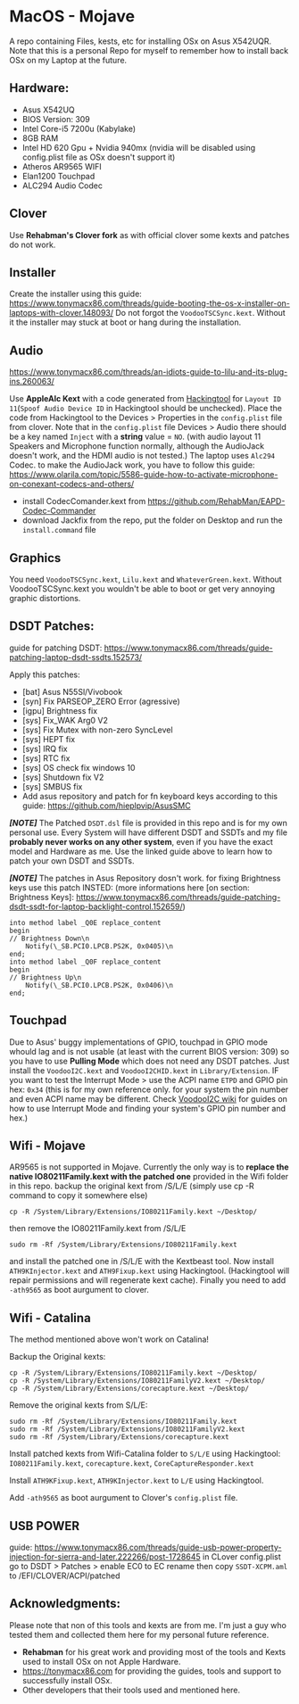 
# MacOS - Mojave
A repo containing Files, kests, etc for installing OSx on  Asus X542UQR.
Note that this is a personal Repo for myself to remember how to install back OSx on my Laptop at the future.

## Hardware:
- Asus X542UQ
- BIOS Version: 309
- Intel Core-i5 7200u (Kabylake)
- 8GB RAM
- Intel HD 620 Gpu + Nvidia 940mx (nvidia will be disabled using config.plist file as OSx doesn't support it)
- Atheros AR9565 WIFI
- Elan1200 Touchpad
- ALC294 Audio Codec

## Clover

Use **Rehabman's Clover fork** as with official clover some kexts and patches do not work.

## Installer
Create the installer using this guide:
https://www.tonymacx86.com/threads/guide-booting-the-os-x-installer-on-laptops-with-clover.148093/
Do not forgot the `VoodooTSCSync.kext`. Without it the installer may stuck at boot or hang during the installation.


## Audio
https://www.tonymacx86.com/threads/an-idiots-guide-to-lilu-and-its-plug-ins.260063/

Use **AppleAlc Kext** with a code generated from [Hackingtool](https://www.tonymacx86.com/threads/an-idiots-guide-to-lilu-and-its-plug-ins.260063/#Hacktool) for `Layout ID 11`(`Spoof Audio Device ID` in Hackingtool should be unchecked). Place the code from Hackingtool to the Devices > Properties in the `config.plist` file from clover. Note that in the `config.plist` file Devices > Audio there should be a key named `Inject` with a **string** value = `NO`.
(with audio layout 11 Speakers and Microphone function normally, although the AudioJack doesn't work, and the HDMI audio is not tested.)
The laptop uses `Alc294` Codec.
to make the AudioJack work, you have to follow this guide: https://www.olarila.com/topic/5586-guide-how-to-activate-microphone-on-conexant-codecs-and-others/
 - install CodecComander.kext from https://github.com/RehabMan/EAPD-Codec-Commander
 - download Jackfix from the repo, put the folder on Desktop and run the `install.command` file

## Graphics
You need `VoodooTSCSync.kext`, `Lilu.kext` and `WhateverGreen.kext`. Without VoodooTSCSync.kext you wouldn't be able to boot or get very annoying graphic distortions.

## DSDT Patches:
guide for patching DSDT:
https://www.tonymacx86.com/threads/guide-patching-laptop-dsdt-ssdts.152573/

Apply this patches:
 - [bat] Asus N55Sl/Vivobook
 - [syn] Fix PARSEOP_ZERO Error (agressive)
 - [igpu] Brightness fix
 - [sys] Fix_WAK Arg0 V2
 - [sys] Fix Mutex with non-zero SyncLevel
 - [sys] HEPT fix
 - [sys] IRQ fix
 - [sys] RTC fix
 - [sys] OS check fix windows 10
 - [sys] Shutdown fix V2
 - [sys] SMBUS fix
 - Add asus repository and patch for fn keyboard keys according to this guide: https://github.com/hieplpvip/AsusSMC

***[NOTE]*** The Patched `DSDT.dsl` file is provided in this repo and is for my own personal use. Every System will have different DSDT and SSDTs and my file **probably never works on any other system**, even if you have the exact model and Hardware as me. Use the linked guide above to learn how to patch your own DSDT and SSDTs.

***[NOTE]*** The patches in Asus Repository dosn't work. for fixing Brightness keys use this patch INSTED:
(more informations here [on section: Brightness Keys]: https://www.tonymacx86.com/threads/guide-patching-dsdt-ssdt-for-laptop-backlight-control.152659/)

    into method label _Q0E replace_content
    begin
    // Brightness Down\n
        Notify(\_SB.PCI0.LPCB.PS2K, 0x0405)\n
    end;
    into method label _Q0F replace_content
    begin
    // Brightness Up\n
        Notify(\_SB.PCI0.LPCB.PS2K, 0x0406)\n
    end;

    
    
## Touchpad
Due to Asus' buggy implementations of GPIO, touchpad in GPIO mode whould lag and is not usable (at least with the current BIOS version: 309) so you have to use **Pulling Mode** which does not need any DSDT patches. Just install the `VoodooI2C.kext` and `VoodooI2CHID.kext` in `Library/Extension`.
IF you want to test the Interrupt Mode > use the ACPI name `ETPD` and GPIO pin hex: `0x34` (this is for my own reference only. for your system the pin number and even ACPI name may be different. Check [VoodooI2C wiki](https://voodooi2c.github.io/#Installation/Installation) for guides on how to use Interrupt Mode and finding your system's GPIO pin number and hex.)

## Wifi - Mojave
AR9565 is not supported in Mojave. Currently the only way is to **replace the native IO80211Family.kext with the patched one** provided in the Wifi folder in this repo. backup the original kext from /S/L/E (simply use cp -R command to copy it somewhere else)

    cp -R /System/Library/Extensions/IO80211Family.kext ~/Desktop/

then remove the IO80211Family.kext from /S/L/E

    sudo rm -Rf /System/Library/Extensions/IO80211Family.kext
    

and install the patched one in /S/L/E with the Kextbeast tool. Now install `ATH9KInjector.kext` and `ATH9Fixup.kext` using Hackingtool. (Hackingtool will repair permissions and will regenerate kext cache). Finally you need to add  `-ath9565` as boot aurgument to clover.

## Wifi - Catalina
The method mentioned above won't work on Catalina!

Backup the Original kexts:

    cp -R /System/Library/Extensions/IO80211Family.kext ~/Desktop/
    cp -R /System/Library/Extensions/IO80211FamilyV2.kext ~/Desktop/
    cp -R /System/Library/Extensions/corecapture.kext ~/Desktop/
    
Remove the original kexts from S/L/E:

    sudo rm -Rf /System/Library/Extensions/IO80211Family.kext
    sudo rm -Rf /System/Library/Extensions/IO80211FamilyV2.kext
    sudo rm -Rf /System/Library/Extensions/corecapture.kext
    
Install patched kexts from Wifi-Catalina folder to `S/L/E` using Hackingtool: `IO80211Family.kext`, `corecapture.kext`, `CoreCaptureResponder.kext`

Install `ATH9KFixup.kext`, `ATH9KInjector.kext` to `L/E` using Hackingtool.

Add `-ath9565` as boot aurgument to Clover's `config.plist` file.

## USB POWER
guide: https://www.tonymacx86.com/threads/guide-usb-power-property-injection-for-sierra-and-later.222266/post-1728645
in CLover config.plist go to DSDT > Patches > enable EC0 to EC rename
then copy `SSDT-XCPM.aml` to /EFI/CLOVER/ACPI/patched



## Acknowledgments:
Please note that non of this tools and kexts are from me. I'm just a guy who tested them and collected them here for my personal future reference.
 - **Rehabman** for his great work and providing most of the tools and Kexts used to install OSx on not Apple Hardware.
- https://tonymacx86.com for providing the guides, tools and support to successfully install OSx.
- Other developers that their tools used and mentioned here.







